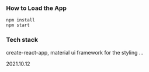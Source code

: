 ### How to Load the App
```
npm install
npm start
```
### Tech stack
create-react-app,
material ui framework for the styling
...

2021.10.12